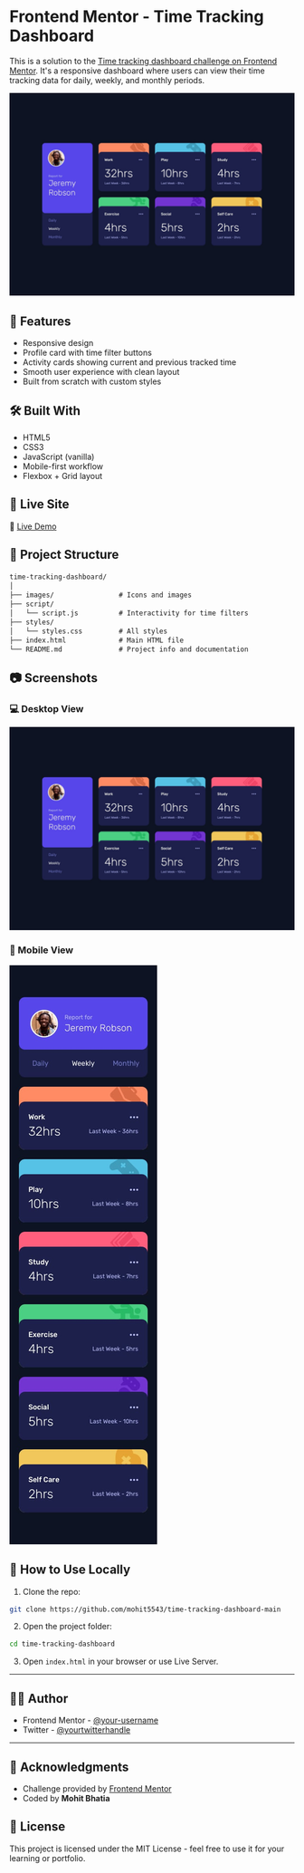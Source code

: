 # Frontend Mentor - Time Tracking Dashboard

This is a solution to the [Time tracking dashboard challenge on Frontend Mentor](https://www.frontendmentor.io/challenges/time-tracking-dashboard-UIQ7167Jw). It's a responsive dashboard where users can view their time tracking data for daily, weekly, and monthly periods.

![Preview Image](./design/desktop-design.jpg)

## 🚀 Features

- Responsive design
- Profile card with time filter buttons
- Activity cards showing current and previous tracked time
- Smooth user experience with clean layout
- Built from scratch with custom styles

## 🛠️ Built With

- HTML5
- CSS3
- JavaScript (vanilla)
- Mobile-first workflow
- Flexbox + Grid layout

## 📸 Live Site

🔗 [Live Demo](https://mohit5543.github.io/time-tracking-dashboard-main/)

## 📁 Project Structure

```
time-tracking-dashboard/
│
├── images/                # Icons and images
├── script/
│   └── script.js          # Interactivity for time filters
├── styles/
│   └── styles.css         # All styles
├── index.html             # Main HTML file
└── README.md              # Project info and documentation
```

## 📷 Screenshots

### 💻 Desktop View

![Desktop Screenshot](./design/desktop-design.jpg)

### 📱 Mobile View

![Mobile Screenshot](./design/mobile-design.jpg)

## 🔧 How to Use Locally

1. Clone the repo:
```bash
git clone https://github.com/mohit5543/time-tracking-dashboard-main
```

2. Open the project folder:
```bash
cd time-tracking-dashboard
```

3. Open `index.html` in your browser or use Live Server.

---

## 🧑‍💻 Author

- Frontend Mentor - [@your-username](https://www.frontendmentor.io/profile/mohit5543)
- Twitter - [@yourtwitterhandle](https://x.com/Mohit___Bhatia)

---

## 📜 Acknowledgments

- Challenge provided by [Frontend Mentor](https://www.frontendmentor.io)
- Coded by **Mohit Bhatia**

## 🪪 License

This project is licensed under the MIT License - feel free to use it for your learning or portfolio.

